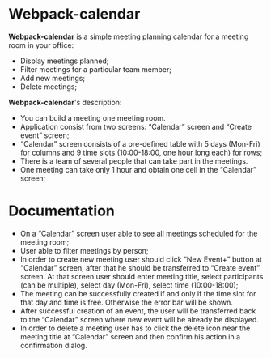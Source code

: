 # Webpack-calendar

**Webpack-calendar** is a simple meeting planning calendar for a meeting room in your office:

 - Display meetings planned;
 - Filter meetings for a particular team member;
 - Add new meetings;
 - Delete meetings;
 
 
 **Webpack-calendar**'s description:
 
 - You can build a meeting one meeting room.
 - Application consist from two screens: “Calendar” screen and “Create event” screen;
 - “Calendar” screen consists of a pre-defined table with 5 days (Mon-Fri) for columns and 9 time slots (10:00-18:00, one hour long each) for rows;
 - There is a team of several people that can take part in the meetings.
 - One meeting can take only 1 hour and obtain one cell in the “Calendar” screen;
 
 
 # Documentation
 
 - On a “Calendar” screen user able to see all meetings scheduled for the meeting room;
 - User able to filter meetings by person;
 - In order to create new meeting user should click “New Event+” button at “Calendar” screen, after that he should be transferred to “Create event” screen. At that screen user should enter meeting title, select participants (can be multiple), select day (Mon-Fri), select time (10:00-18:00);
 - The meeting can be successfully created if and only if the time slot for that day and time is free. Otherwise the error bar will be shown.
 - After successful creation of an event, the user will be transferred back to the “Calendar” screen where new event will be already be displayed.
 - In order to delete a meeting user has to click the delete icon near the meeting title at “Calendar” screen and then confirm his action in a confirmation dialog.
 
 
